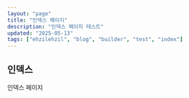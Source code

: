 ```yaml
---
layout: "page"
title: "인덱스 페이지"
description: "인덱스 페이지 테스트"
updated: "2025-05-13"
tags: ["ehzilehzil", "blog", "builder", "test", "index"]
---
```


## 인덱스

인덱스 페이지
